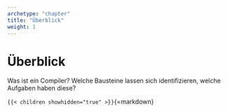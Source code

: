```yaml
---
archetype: "chapter"
title: "Überblick"
weight: 1
---
```



# Überblick

Was ist ein Compiler? Welche Bausteine lassen sich identifizieren, welche Aufgaben haben diese?


`{{< children showhidden="true" >}}`{=markdown}
